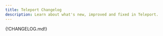 ```yaml
---
title: Teleport Changelog
description: Learn about what's new, improved and fixed in Teleport.
---
```


{!CHANGELOG.md!}
